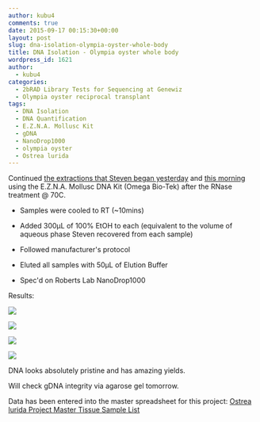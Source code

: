 ```yaml
---
author: kubu4
comments: true
date: 2015-09-17 00:15:30+00:00
layout: post
slug: dna-isolation-olympia-oyster-whole-body
title: DNA Isolation - Olympia oyster whole body
wordpress_id: 1621
author:
  - kubu4
categories:
  - 2bRAD Library Tests for Sequencing at Genewiz
  - Olympia oyster reciprocal transplant
tags:
  - DNA Isolation
  - DNA Quantification
  - E.Z.N.A. Mollusc Kit
  - gDNA
  - NanoDrop1000
  - olympia oyster
  - Ostrea lurida
---
```


Continued [the extractions that Steven began yesterday](http://onsnetwork.org/halfshell/2015/09/15/upon-improving-extractions/) and [this morning](http://onsnetwork.org/halfshell/2015/09/16/running-the-numbers/) using the E.Z.N.A. Mollusc DNA Kit (Omega Bio-Tek) after the RNase treatment @ 70C.




    
  * Samples were cooled to RT (~10mins)

    
  * Added 300μL of 100% EtOH to each (equivalent to the volume of aqueous phase Steven recovered from each sample)

    
  * Followed manufacturer's protocol

    
  * Eluted all samples with 50μL of Elution Buffer

    
  * Spec'd on Roberts Lab NanoDrop1000





Results:

[![](http://eagle.fish.washington.edu/Arabidopsis/20150916_gDNA_Oly_RAD_ODs_01.JPG)](http://eagle.fish.washington.edu/Arabidopsis/20150916_gDNA_Oly_RAD_ODs_01.JPG)

[![](http://eagle.fish.washington.edu/Arabidopsis/20150916_gDNA_Oly_RAD_ODs_02.JPG)](http://eagle.fish.washington.edu/Arabidopsis/20150916_gDNA_Oly_RAD_ODs_02.JPG)



[![](http://eagle.fish.washington.edu/Arabidopsis/20150916_gDNA_Oly_RAD_plots_01.JPG)](http://eagle.fish.washington.edu/Arabidopsis/20150916_gDNA_Oly_RAD_plots_01.JPG)

[![](http://eagle.fish.washington.edu/Arabidopsis/20150916_gDNA_Oly_RAD_plots_02.JPG)](http://eagle.fish.washington.edu/Arabidopsis/20150916_gDNA_Oly_RAD_plots_02.JPG)





DNA looks absolutely pristine and has amazing yields.

Will check gDNA integrity via agarose gel tomorrow.

Data has been entered into the master spreadsheet for this project: [Ostrea lurida Project Master Tissue Sample List](https://docs.google.com/spreadsheets/d/1tPvult9e0vqd5sPOTlcQqLXTfIv987rivsQVZj8DGgE/edit?usp=sharing)
